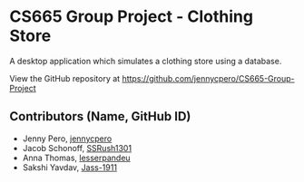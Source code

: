 # CS665 Group Project - Clothing Store
A desktop application which simulates a clothing store using a database.

View the GitHub repository at https://github.com/jennycpero/CS665-Group-Project

## Contributors (Name, GitHub ID)
- Jenny Pero, [jennycpero](https://github.com/jennycpero)
- Jacob Schonoff, [SSRush1301](https://github.com/SSRush1301)
- Anna Thomas, [lesserpandeu](https://github.com/lesserpandeu)
- Sakshi Yavdav, [Jass-1911](https://github.com/Jass-1911)



